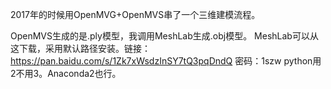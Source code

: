 ﻿2017年的时候用OpenMVG+OpenMVS串了一个三维建模流程。

OpenMVS生成的是.ply模型，我调用MeshLab生成.obj模型。
MeshLab可以从这下载，采用默认路径安装。链接：https://pan.baidu.com/s/1Zk7xWsdzInSY7tQ3pqDndQ 密码：1szw
python用2不用3。Anaconda2也行。